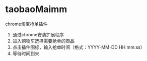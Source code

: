 # taobaoMaimm
chrome淘宝抢单插件

1. 通过chrome安装扩展程序
2. 进入购物车选择需要抢单的商品
3. 点击插件图标，输入抢单时间（格式：YYYY-MM-DD HH:mm:ss）
4. 等待时间到来
